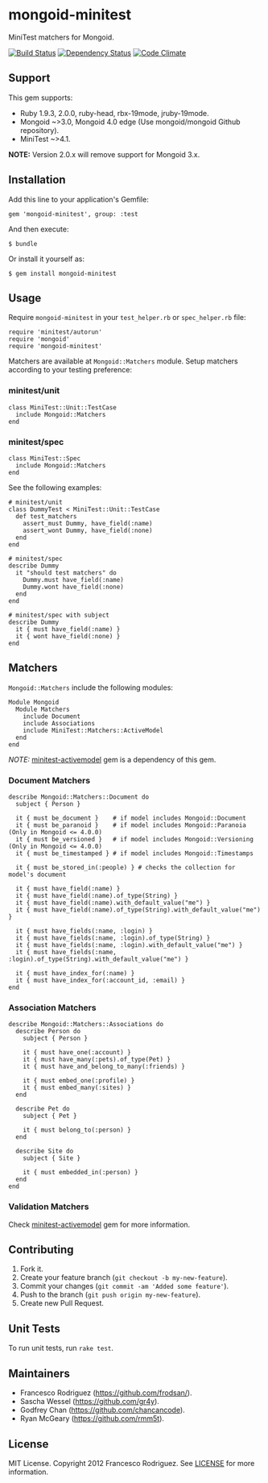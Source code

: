mongoid-minitest
================

MiniTest matchers for Mongoid.

[![Build Status](https://secure.travis-ci.org/frodsan/mongoid-minitest.png?branch=master&.png)](http://travis-ci.org/frodsan/mongoid-minitest)
[![Dependency Status](https://gemnasium.com/frodsan/mongoid-minitest.png)](https://gemnasium.com/frodsan/mongoid-minitest)
[![Code Climate](https://codeclimate.com/github/frodsan/mongoid-minitest.png)](https://codeclimate.com/github/frodsan/mongoid-minitest)

Support
-------

This gem supports:

* Ruby 1.9.3, 2.0.0, ruby-head, rbx-19mode, jruby-19mode.
* Mongoid ~>3.0, Mongoid 4.0 edge (Use mongoid/mongoid Github repository).
* MiniTest ~>4.1.

**NOTE:** Version 2.0.x will remove support for Mongoid 3.x.

Installation
------------

Add this line to your application's Gemfile:

    gem 'mongoid-minitest', group: :test

And then execute:

    $ bundle

Or install it yourself as:

    $ gem install mongoid-minitest

Usage
-----

Require `mongoid-minitest` in your `test_helper.rb` or
`spec_helper.rb` file:

    require 'minitest/autorun'
    require 'mongoid'
    require 'mongoid-minitest'

Matchers are available at `Mongoid::Matchers` module.
Setup matchers according to your testing preference:

### minitest/unit

    class MiniTest::Unit::TestCase
      include Mongoid::Matchers
    end

### minitest/spec

    class MiniTest::Spec
      include Mongoid::Matchers
    end

See the following examples:

    # minitest/unit
    class DummyTest < MiniTest::Unit::TestCase
      def test_matchers
        assert_must Dummy, have_field(:name)
        assert_wont Dummy, have_field(:none)
      end
    end

    # minitest/spec
    describe Dummy
      it "should test matchers" do
        Dummy.must have_field(:name)
        Dummy.wont have_field(:none)
      end
    end

    # minitest/spec with subject
    describe Dummy
      it { must have_field(:name) }
      it { wont have_field(:none) }
    end

Matchers
--------

`Mongoid::Matchers` include the following modules:

    Module Mongoid
      Module Matchers
        include Document
        include Associations
        include MiniTest::Matchers::ActiveModel
      end
    end

*NOTE:* [minitest-activemodel](https://github.com/frodsan/minitest-activemodel)
gem is a dependency of this gem.

### Document Matchers

    describe Mongoid::Matchers::Document do
      subject { Person }

      it { must be_document }    # if model includes Mongoid::Document
      it { must be_paranoid }    # if model includes Mongoid::Paranoia   (Only in Mongoid <= 4.0.0)
      it { must be_versioned }   # if model includes Mongoid::Versioning (Only in Mongoid <= 4.0.0)
      it { must be_timestamped } # if model includes Mongoid::Timestamps

      it { must be_stored_in(:people) } # checks the collection for model's document

      it { must have_field(:name) }
      it { must have_field(:name).of_type(String) }
      it { must have_field(:name).with_default_value("me") }
      it { must have_field(:name).of_type(String).with_default_value("me") }

      it { must have_fields(:name, :login) }
      it { must have_fields(:name, :login).of_type(String) }
      it { must have_fields(:name, :login).with_default_value("me") }
      it { must have_fields(:name, :login).of_type(String).with_default_value("me") }

      it { must have_index_for(:name) }
      it { must have_index_for(:account_id, :email) }
    end

### Association Matchers

    describe Mongoid::Matchers::Associations do
      describe Person do
        subject { Person }

        it { must have_one(:account) }
        it { must have_many(:pets).of_type(Pet) }
        it { must have_and_belong_to_many(:friends) }

        it { must embed_one(:profile) }
        it { must embed_many(:sites) }
      end

      describe Pet do
        subject { Pet }

        it { must belong_to(:person) }
      end

      describe Site do
        subject { Site }

        it { must embedded_in(:person) }
      end
    end

### Validation Matchers

Check [minitest-activemodel](https://github.com/frodsan/minitest-activemodel)
gem for more information.

Contributing
------------

1. Fork it.
2. Create your feature branch (`git checkout -b my-new-feature`).
3. Commit your changes (`git commit -am 'Added some feature'`).
4. Push to the branch (`git push origin my-new-feature`).
5. Create new Pull Request.

Unit Tests
----------

To run unit tests, run `rake test`.

Maintainers
-----------

* Francesco Rodriguez (https://github.com/frodsan/).
* Sascha Wessel (https://github.com/gr4y).
* Godfrey Chan (https://github.com/chancancode).
* Ryan McGeary (https://github.com/rmm5t).

License
-------

MIT License. Copyright 2012 Francesco Rodriguez. See [LICENSE](https://github.com/frodsan/lego/blob/master/LICENSE)
for more information.
